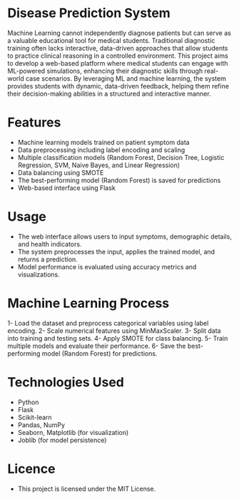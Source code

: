 # Disease Prediction System
Machine Learning cannot independently diagnose patients but can serve as a valuable 
educational tool for medical students. Traditional diagnostic training often lacks interactive, 
data-driven approaches that allow students to practice clinical reasoning in a controlled 
environment. This project aims to develop a web-based platform where medical students can 
engage with ML-powered simulations, enhancing their diagnostic skills through real-world 
case scenarios. By leveraging ML and machine learning, the system provides students with 
dynamic, data-driven feedback, helping them refine their decision-making abilities in a 
structured and interactive manner.
# Features
- Machine learning models trained on patient symptom data
- Data preprocessing including label encoding and scaling
- Multiple classification models (Random Forest, Decision Tree, Logistic Regression, SVM, Naive Bayes, and Linear Regression)
- Data balancing using SMOTE
- The best-performing model (Random Forest) is saved for predictions
- Web-based interface using Flask
# Usage
- The web interface allows users to input symptoms, demographic details, and health indicators.
- The system preprocesses the input, applies the trained model, and returns a prediction.
- Model performance is evaluated using accuracy metrics and visualizations.
# Machine Learning Process
1- Load the dataset and preprocess categorical variables using label encoding.
2- Scale numerical features using MinMaxScaler.
3- Split data into training and testing sets.
4- Apply SMOTE for class balancing.
5- Train multiple models and evaluate their performance.
6- Save the best-performing model (Random Forest) for predictions.
# Technologies Used
- Python
- Flask
- Scikit-learn
- Pandas, NumPy
- Seaborn, Matplotlib (for visualization)
- Joblib (for model persistence)
# Licence
- This project is licensed under the MIT License.
